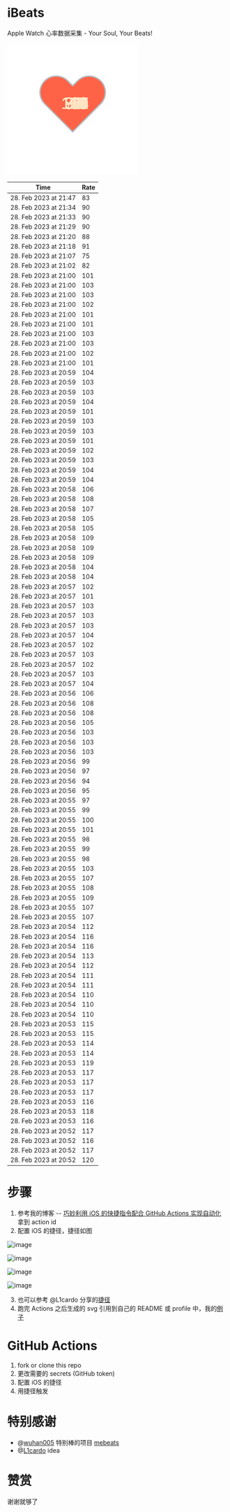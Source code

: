 # iBeats
Apple Watch 心率数据采集 - Your Soul, Your Beats!

![](./files/heart.svg)

<!--START_SECTION:my_heart_rate-->
| Time | Rate | 
 | ---- | ---- | 
| 28. Feb 2023 at 21:47 | 83 |
| 28. Feb 2023 at 21:34 | 90 |
| 28. Feb 2023 at 21:33 | 90 |
| 28. Feb 2023 at 21:29 | 90 |
| 28. Feb 2023 at 21:20 | 88 |
| 28. Feb 2023 at 21:18 | 91 |
| 28. Feb 2023 at 21:07 | 75 |
| 28. Feb 2023 at 21:02 | 82 |
| 28. Feb 2023 at 21:00 | 101 |
| 28. Feb 2023 at 21:00 | 103 |
| 28. Feb 2023 at 21:00 | 103 |
| 28. Feb 2023 at 21:00 | 102 |
| 28. Feb 2023 at 21:00 | 101 |
| 28. Feb 2023 at 21:00 | 101 |
| 28. Feb 2023 at 21:00 | 103 |
| 28. Feb 2023 at 21:00 | 103 |
| 28. Feb 2023 at 21:00 | 102 |
| 28. Feb 2023 at 21:00 | 101 |
| 28. Feb 2023 at 20:59 | 104 |
| 28. Feb 2023 at 20:59 | 103 |
| 28. Feb 2023 at 20:59 | 103 |
| 28. Feb 2023 at 20:59 | 104 |
| 28. Feb 2023 at 20:59 | 101 |
| 28. Feb 2023 at 20:59 | 103 |
| 28. Feb 2023 at 20:59 | 103 |
| 28. Feb 2023 at 20:59 | 101 |
| 28. Feb 2023 at 20:59 | 102 |
| 28. Feb 2023 at 20:59 | 103 |
| 28. Feb 2023 at 20:59 | 104 |
| 28. Feb 2023 at 20:59 | 104 |
| 28. Feb 2023 at 20:58 | 106 |
| 28. Feb 2023 at 20:58 | 108 |
| 28. Feb 2023 at 20:58 | 107 |
| 28. Feb 2023 at 20:58 | 105 |
| 28. Feb 2023 at 20:58 | 105 |
| 28. Feb 2023 at 20:58 | 109 |
| 28. Feb 2023 at 20:58 | 109 |
| 28. Feb 2023 at 20:58 | 109 |
| 28. Feb 2023 at 20:58 | 104 |
| 28. Feb 2023 at 20:58 | 104 |
| 28. Feb 2023 at 20:57 | 102 |
| 28. Feb 2023 at 20:57 | 101 |
| 28. Feb 2023 at 20:57 | 103 |
| 28. Feb 2023 at 20:57 | 103 |
| 28. Feb 2023 at 20:57 | 103 |
| 28. Feb 2023 at 20:57 | 104 |
| 28. Feb 2023 at 20:57 | 102 |
| 28. Feb 2023 at 20:57 | 103 |
| 28. Feb 2023 at 20:57 | 102 |
| 28. Feb 2023 at 20:57 | 103 |
| 28. Feb 2023 at 20:57 | 104 |
| 28. Feb 2023 at 20:56 | 106 |
| 28. Feb 2023 at 20:56 | 108 |
| 28. Feb 2023 at 20:56 | 108 |
| 28. Feb 2023 at 20:56 | 105 |
| 28. Feb 2023 at 20:56 | 103 |
| 28. Feb 2023 at 20:56 | 103 |
| 28. Feb 2023 at 20:56 | 103 |
| 28. Feb 2023 at 20:56 | 99 |
| 28. Feb 2023 at 20:56 | 97 |
| 28. Feb 2023 at 20:56 | 94 |
| 28. Feb 2023 at 20:56 | 95 |
| 28. Feb 2023 at 20:55 | 97 |
| 28. Feb 2023 at 20:55 | 99 |
| 28. Feb 2023 at 20:55 | 100 |
| 28. Feb 2023 at 20:55 | 101 |
| 28. Feb 2023 at 20:55 | 98 |
| 28. Feb 2023 at 20:55 | 99 |
| 28. Feb 2023 at 20:55 | 98 |
| 28. Feb 2023 at 20:55 | 103 |
| 28. Feb 2023 at 20:55 | 107 |
| 28. Feb 2023 at 20:55 | 108 |
| 28. Feb 2023 at 20:55 | 109 |
| 28. Feb 2023 at 20:55 | 107 |
| 28. Feb 2023 at 20:55 | 107 |
| 28. Feb 2023 at 20:54 | 112 |
| 28. Feb 2023 at 20:54 | 116 |
| 28. Feb 2023 at 20:54 | 116 |
| 28. Feb 2023 at 20:54 | 113 |
| 28. Feb 2023 at 20:54 | 112 |
| 28. Feb 2023 at 20:54 | 111 |
| 28. Feb 2023 at 20:54 | 111 |
| 28. Feb 2023 at 20:54 | 110 |
| 28. Feb 2023 at 20:54 | 110 |
| 28. Feb 2023 at 20:54 | 110 |
| 28. Feb 2023 at 20:53 | 115 |
| 28. Feb 2023 at 20:53 | 115 |
| 28. Feb 2023 at 20:53 | 114 |
| 28. Feb 2023 at 20:53 | 114 |
| 28. Feb 2023 at 20:53 | 119 |
| 28. Feb 2023 at 20:53 | 117 |
| 28. Feb 2023 at 20:53 | 117 |
| 28. Feb 2023 at 20:53 | 117 |
| 28. Feb 2023 at 20:53 | 116 |
| 28. Feb 2023 at 20:53 | 118 |
| 28. Feb 2023 at 20:53 | 116 |
| 28. Feb 2023 at 20:52 | 117 |
| 28. Feb 2023 at 20:52 | 116 |
| 28. Feb 2023 at 20:52 | 117 |
| 28. Feb 2023 at 20:52 | 120 |

<!--END_SECTION:my_heart_rate-->

# 步骤
1. 参考我的博客 -- [巧妙利用 iOS 的快捷指令配合 GitHub Actions 实现自动化](https://github.com/yihong0618/gitblog/issues/198) 拿到 action id
2. 配置 iOS 的捷径，捷径如图

![image](https://user-images.githubusercontent.com/15976103/122154218-0db0b480-ce97-11eb-93bb-5aec07c558dc.png)

![image](https://user-images.githubusercontent.com/15976103/122154236-186b4980-ce97-11eb-8e4b-70551a0391ae.png)

![image](https://user-images.githubusercontent.com/15976103/122154268-2d47dd00-ce97-11eb-902e-3acf292265a9.png)

![image](https://user-images.githubusercontent.com/15976103/122174055-fa144680-ceb4-11eb-9be2-3eb83cd516f7.png)

3. 也可以参考 @L1cardo 分享的[捷径](https://www.icloud.com/shortcuts/6ab6047b459c41ad822ad6b94b1c03d4)
4. 跑完 Actions 之后生成的 svg 引用到自己的 README 或 profile 中，我的[例子](https://github.com/yihong0618) 

# GitHub Actions

1. fork or clone this repo
2. 更改需要的 secrets (GitHub token)
3. 配置 iOS 的捷径
4. 用捷径触发

# 特别感谢
- @[wuhan005](https://github.com/wuhan005) 特别棒的项目 [mebeats](https://github.com/wuhan005/mebeats)
- @[L1cardo](https://github.com/L1cardo) idea

# 赞赏
谢谢就够了
